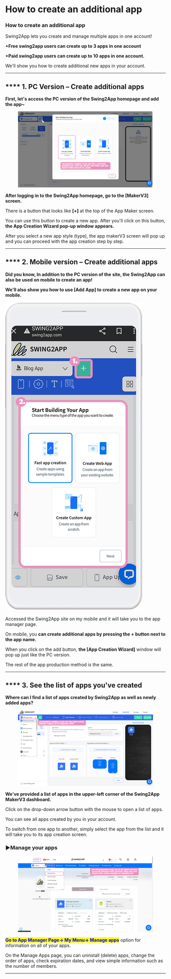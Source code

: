 # How to create an additional app

### How to create an additional app

Swing2App lets you create and manage multiple apps in one account!

**+Free swing2app users can create up to 3 apps in one account**

**+Paid swing2app users can create up to 10 apps in one account.**

We'll show you how to create additional new apps in your account.

***

## \*\*\*\* **1.** PC Version – Create additional apps

**First, let's access the PC version of the Swing2App homepage and add the app\~**

<figure><img src="../../../.gitbook/assets/Untitled-2-ReDGDcovered.png" alt=""><figcaption></figcaption></figure>

**After logging in to the Swing2App homepage, go to the \[MakerV3] screen.**

There is a button that looks like **\[+]** at the top of the App Maker screen.

You can use this button to create a new app. After you'll click on this button, **the App Creation Wizard pop-up window appears.**

After you select a new app style (type), the app makerV3 screen will pop up and you can proceed with the app creation step by step.

***

## \*\*\*\* **2.** Mobile version – Create additional apps

**Did you know, In addition to the PC version of the site, the Swing2App can also be used on mobile to create an app!**

**We'll also show you how to use \[Add App] to create a new app on your mobile.**

![](../../../.gitbook/assets/xjtjed-1.png)

Accessed the Swing2App site on my mobile and it will take you to the app manager page.

On mobile, you **can create additional apps by pressing the + button next to the app name.**

When you click on the add button, **the \[App Creation Wizard]** window will pop up just like the PC version.

The rest of the app production method is the same.

***

## \*\*\*\* **3.** See the list of apps you've created

**Where can I find a list of apps created by Swing2App as well as newly added apps?**

<figure><img src="../../../.gitbook/assets/Untitled-2-RecoverFed.png" alt=""><figcaption></figcaption></figure>

**We've provided a list of apps in the upper-left corner of the Swing2App MakerV3 dashboard.**

Click on the drop-down arrow button with the mouse to open a list of apps.

You can see all apps created by you in your account.

To switch from one app to another, simply select the app from the list and it will take you to its app creation screen.

### **▶**&#x4D;anage your apps

<figure><img src="../../../.gitbook/assets/Untitled-2-RecoveHRred.png" alt=""><figcaption></figcaption></figure>

<mark style="color:blue;">**Go to App Manager Page-> My Menu-> Manage apps**</mark> option for information on all of your apps.

On the Manage Apps page, you can uninstall (delete) apps, change the order of apps, check expiration dates, and view simple information such as the number of members.

***

